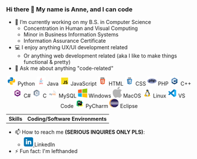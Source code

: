### Hi there 👋 My name is Anne, and I can code

- 🔭 I’m currently working on my B.S. in Computer Science
  - Concentration in Human and Visual Computing
  - Minor in Business Information Systems
  - Information Assurance Certificate
- 💻 I enjoy anything UX/UI development related
  - Or anything web development related (aka I like to make things functional & pretty)
- 💬 Ask me about anything "code-related"
<div align="center">
  <table>
    <th>Skills</th>
    <th>Coding/Software Environments</th>
    <tr>
      <img src="https://github.com/AnneH20/AnneH20/blob/main/Images/python.svg" width="25"> Python
      <img src="https://github.com/AnneH20/AnneH20/blob/main/Images/java.svg" width="25"> Java
      <img src="https://github.com/AnneH20/AnneH20/blob/main/Images/javascript.svg" width="25"> JavaScript
      <img src="https://github.com/AnneH20/AnneH20/blob/main/Images/html.svg" width="25"> HTML
      <img src="https://github.com/AnneH20/AnneH20/blob/main/Images/css.svg" width="25"> CSS
      <img src="https://github.com/AnneH20/AnneH20/blob/main/Images/php.png" width="25"> PHP
      <img src="https://github.com/AnneH20/AnneH20/blob/main/Images/c%2B%2B.svg" width="25"> C++
      <img src="https://github.com/AnneH20/AnneH20/blob/main/Images/c%23.svg" width="25"> C#
      <img src="https://github.com/AnneH20/AnneH20/blob/main/Images/c.svg" width="25"> C
      <img src="https://github.com/AnneH20/AnneH20/blob/main/Images/mysql.svg" width="25"> MySQL
    </tr>
    <tr>
      <img src="https://github.com/AnneH20/AnneH20/blob/main/Images/windows.png" width="25"> Windows
      <img src="https://github.com/AnneH20/AnneH20/blob/main/Images/apple.png" width="25"> MacOS
      <img src="https://github.com/AnneH20/AnneH20/blob/main/Images/linux.png" width="25"> Linux
      <img src="https://github.com/AnneH20/AnneH20/blob/main/Images/vscode.svg" width="25"> VS Code
      <img src="https://github.com/AnneH20/AnneH20/blob/main/Images/pycharm.svg" width="25"> PyCharm
      <img src="https://github.com/AnneH20/AnneH20/blob/main/Images/eclipse.png" width="25"> Eclipse
    </tr>
  </table>
</div>

- 📫 How to reach me **(SERIOUS INQUIRES ONLY PLS)**:
    * <a href="https://www.linkedin.com/in/anne-h-501b9b260/"> <img src="https://github.com/AnneH20/AnneH20/blob/main/Images/linkedin.svg" width="25"/> </a> LinkedIn
- ⚡ Fun fact: I'm lefthanded
